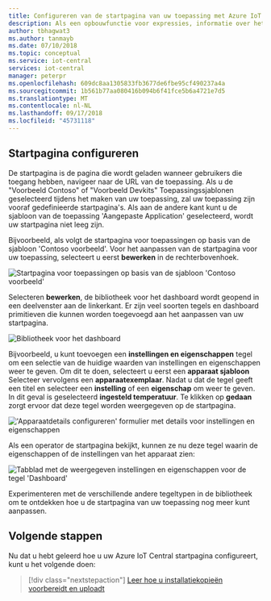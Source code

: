 ```yaml
---
title: Configureren van de startpagina van uw toepassing met Azure IoT Central | Microsoft Docs
description: Als een opbouwfunctie voor expressies, informatie over het configureren van de startpagina van uw Azure IoT Central-toepassing.
author: tbhagwat3
ms.author: tanmayb
ms.date: 07/10/2018
ms.topic: conceptual
ms.service: iot-central
services: iot-central
manager: peterpr
ms.openlocfilehash: 609dc8aa1305833fb3677de6fbe95cf490237a4a
ms.sourcegitcommit: 1b561b77aa080416b094b6f41fce5b6a4721e7d5
ms.translationtype: MT
ms.contentlocale: nl-NL
ms.lasthandoff: 09/17/2018
ms.locfileid: "45731118"
---
```

## <a name="configuring-homepage"></a>Startpagina configureren

De startpagina is de pagina die wordt geladen wanneer gebruikers die toegang hebben, navigeer naar de URL van de toepassing. Als u de "Voorbeeld Contoso" of "Voorbeeld Devkits" Toepassingssjablonen geselecteerd tijdens het maken van uw toepassing, zal uw toepassing zijn vooraf gedefinieerde startpagina's. Als aan de andere kant kunt u de sjabloon van de toepassing 'Aangepaste Application' geselecteerd, wordt uw startpagina niet leeg zijn.

Bijvoorbeeld, als volgt de startpagina voor toepassingen op basis van de sjabloon 'Contoso voorbeeld'. Voor het aanpassen van de startpagina voor uw toepassing, selecteert u eerst **bewerken** in de rechterbovenhoek. 

![Startpagina voor toepassingen op basis van de sjabloon 'Contoso voorbeeld'](media\howto-configure-homepage\image1.png)

Selecteren **bewerken**, de bibliotheek voor het dashboard wordt geopend in een deelvenster aan de linkerkant. Er zijn veel soorten tegels en dashboard primitieven die kunnen worden toegevoegd aan het aanpassen van uw startpagina.

![Bibliotheek voor het dashboard](media\howto-configure-homepage\image2.png)

Bijvoorbeeld, u kunt toevoegen een **instellingen en eigenschappen** tegel om een selectie van de huidige waarden van instellingen en eigenschappen weer te geven. Om dit te doen, selecteert u eerst een **apparaat sjabloon** Selecteer vervolgens een **apparaatexemplaar**. Nadat u dat de tegel geeft een titel en selecteer een **instelling** of een **eigenschap** om weer te geven. In dit geval is geselecteerd **ingesteld temperatuur**. Te klikken op **gedaan** zorgt ervoor dat deze tegel worden weergegeven op de startpagina.

!['Apparaatdetails configureren' formulier met details voor instellingen en eigenschappen](media\howto-configure-homepage\image3.png)

Als een operator de startpagina bekijkt, kunnen ze nu deze tegel waarin de eigenschappen of de instellingen van het apparaat zien:

![Tabblad met de weergegeven instellingen en eigenschappen voor de tegel 'Dashboard'](media\howto-configure-homepage\image4.png)

Experimenteren met de verschillende andere tegeltypen in de bibliotheek om te ontdekken hoe u de startpagina van uw toepassing nog meer kunt aanpassen.

## <a name="next-steps"></a>Volgende stappen

Nu dat u hebt geleerd hoe u uw Azure IoT Central startpagina configureert, kunt u het volgende doen:

> [!div class="nextstepaction"]
> [Leer hoe u installatiekopieën voorbereidt en uploadt](howto-prepare-images.md)
